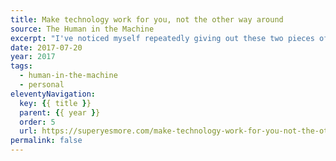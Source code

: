 ```yaml
---
title: Make technology work for you, not the other way around
source: The Human in the Machine
excerpt: "I've noticed myself repeatedly giving out these two pieces of advice. Maybe they'll resonate with you"
date: 2017-07-20
year: 2017
tags:
  - human-in-the-machine
  - personal
eleventyNavigation:
  key: {{ title }}
  parent: {{ year }}
  order: 5
  url: https://superyesmore.com/make-technology-work-for-you-not-the-other-way-around-1c0ead1f34eb5fcad227bd3e9de85244
permalink: false
---
```


